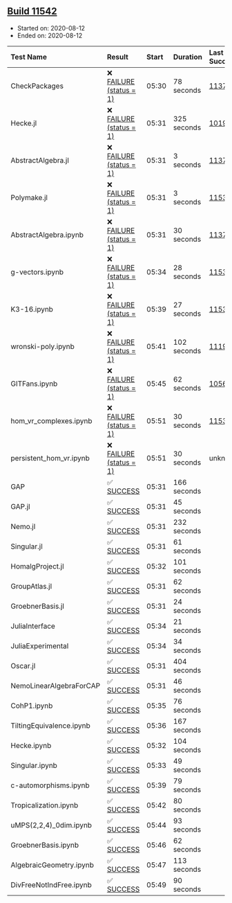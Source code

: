 ## [Build 11542](https://oscarci.mathematik.uni-kl.de/job/oscar/11542/)

* Started on: 2020-08-12
* Ended on: 2020-08-12

| Test Name    | Result | Start | Duration | Last Success | First Failure |
|:-------------|:-------|:------|:---------|:-------------|:--------------|
| CheckPackages | ❌ [FAILURE (status = 1)](https://oscarci.mathematik.uni-kl.de/job/oscar/11542/artifact/logs/build-11542/CheckPackages.log) | 05:30 | 78 seconds | [11376](https://oscarci.mathematik.uni-kl.de/job/oscar/11376/) | [11377](https://oscarci.mathematik.uni-kl.de/job/oscar/11377/) |
| Hecke.jl | ❌ [FAILURE (status = 1)](https://oscarci.mathematik.uni-kl.de/job/oscar/11542/artifact/logs/build-11542/Hecke.jl.log) | 05:31 | 325 seconds | [10197](https://oscarci.mathematik.uni-kl.de/job/oscar/10197/) | [10198](https://oscarci.mathematik.uni-kl.de/job/oscar/10198/) |
| AbstractAlgebra.jl | ❌ [FAILURE (status = 1)](https://oscarci.mathematik.uni-kl.de/job/oscar/11542/artifact/logs/build-11542/AbstractAlgebra.jl.log) | 05:31 | 3 seconds | [11376](https://oscarci.mathematik.uni-kl.de/job/oscar/11376/) | [11377](https://oscarci.mathematik.uni-kl.de/job/oscar/11377/) |
| Polymake.jl | ❌ [FAILURE (status = 1)](https://oscarci.mathematik.uni-kl.de/job/oscar/11542/artifact/logs/build-11542/Polymake.jl.log) | 05:31 | 3 seconds | [11532](https://oscarci.mathematik.uni-kl.de/job/oscar/11532/) | [11533](https://oscarci.mathematik.uni-kl.de/job/oscar/11533/) |
| AbstractAlgebra.ipynb | ❌ [FAILURE (status = 1)](https://oscarci.mathematik.uni-kl.de/job/oscar/11542/artifact/logs/build-11542/AbstractAlgebra.ipynb.log) | 05:31 | 30 seconds | [11376](https://oscarci.mathematik.uni-kl.de/job/oscar/11376/) | [11377](https://oscarci.mathematik.uni-kl.de/job/oscar/11377/) |
| g-vectors.ipynb | ❌ [FAILURE (status = 1)](https://oscarci.mathematik.uni-kl.de/job/oscar/11542/artifact/logs/build-11542/g-vectors.ipynb.log) | 05:34 | 28 seconds | [11532](https://oscarci.mathematik.uni-kl.de/job/oscar/11532/) | [11533](https://oscarci.mathematik.uni-kl.de/job/oscar/11533/) |
| K3-16.ipynb | ❌ [FAILURE (status = 1)](https://oscarci.mathematik.uni-kl.de/job/oscar/11542/artifact/logs/build-11542/K3-16.ipynb.log) | 05:39 | 27 seconds | [11532](https://oscarci.mathematik.uni-kl.de/job/oscar/11532/) | [11533](https://oscarci.mathematik.uni-kl.de/job/oscar/11533/) |
| wronski-poly.ipynb | ❌ [FAILURE (status = 1)](https://oscarci.mathematik.uni-kl.de/job/oscar/11542/artifact/logs/build-11542/wronski-poly.ipynb.log) | 05:41 | 102 seconds | [11192](https://oscarci.mathematik.uni-kl.de/job/oscar/11192/) | [11193](https://oscarci.mathematik.uni-kl.de/job/oscar/11193/) |
| GITFans.ipynb | ❌ [FAILURE (status = 1)](https://oscarci.mathematik.uni-kl.de/job/oscar/11542/artifact/logs/build-11542/GITFans.ipynb.log) | 05:45 | 62 seconds | [10566](https://oscarci.mathematik.uni-kl.de/job/oscar/10566/) | [10567](https://oscarci.mathematik.uni-kl.de/job/oscar/10567/) |
| hom_vr_complexes.ipynb | ❌ [FAILURE (status = 1)](https://oscarci.mathematik.uni-kl.de/job/oscar/11542/artifact/logs/build-11542/hom_vr_complexes.ipynb.log) | 05:51 | 30 seconds | [11532](https://oscarci.mathematik.uni-kl.de/job/oscar/11532/) | [11533](https://oscarci.mathematik.uni-kl.de/job/oscar/11533/) |
| persistent_hom_vr.ipynb | ❌ [FAILURE (status = 1)](https://oscarci.mathematik.uni-kl.de/job/oscar/11542/artifact/logs/build-11542/persistent_hom_vr.ipynb.log) | 05:51 | 30 seconds | unknown | unknown |
| GAP | ✅ [SUCCESS](https://oscarci.mathematik.uni-kl.de/job/oscar/11542/artifact/logs/build-11542/GAP.log) | 05:31 | 166 seconds |  |  |
| GAP.jl | ✅ [SUCCESS](https://oscarci.mathematik.uni-kl.de/job/oscar/11542/artifact/logs/build-11542/GAP.jl.log) | 05:31 | 45 seconds |  |  |
| Nemo.jl | ✅ [SUCCESS](https://oscarci.mathematik.uni-kl.de/job/oscar/11542/artifact/logs/build-11542/Nemo.jl.log) | 05:31 | 232 seconds |  |  |
| Singular.jl | ✅ [SUCCESS](https://oscarci.mathematik.uni-kl.de/job/oscar/11542/artifact/logs/build-11542/Singular.jl.log) | 05:31 | 61 seconds |  |  |
| HomalgProject.jl | ✅ [SUCCESS](https://oscarci.mathematik.uni-kl.de/job/oscar/11542/artifact/logs/build-11542/HomalgProject.jl.log) | 05:32 | 101 seconds |  |  |
| GroupAtlas.jl | ✅ [SUCCESS](https://oscarci.mathematik.uni-kl.de/job/oscar/11542/artifact/logs/build-11542/GroupAtlas.jl.log) | 05:31 | 62 seconds |  |  |
| GroebnerBasis.jl | ✅ [SUCCESS](https://oscarci.mathematik.uni-kl.de/job/oscar/11542/artifact/logs/build-11542/GroebnerBasis.jl.log) | 05:31 | 24 seconds |  |  |
| JuliaInterface | ✅ [SUCCESS](https://oscarci.mathematik.uni-kl.de/job/oscar/11542/artifact/logs/build-11542/JuliaInterface.log) | 05:34 | 21 seconds |  |  |
| JuliaExperimental | ✅ [SUCCESS](https://oscarci.mathematik.uni-kl.de/job/oscar/11542/artifact/logs/build-11542/JuliaExperimental.log) | 05:34 | 34 seconds |  |  |
| Oscar.jl | ✅ [SUCCESS](https://oscarci.mathematik.uni-kl.de/job/oscar/11542/artifact/logs/build-11542/Oscar.jl.log) | 05:31 | 404 seconds |  |  |
| NemoLinearAlgebraForCAP | ✅ [SUCCESS](https://oscarci.mathematik.uni-kl.de/job/oscar/11542/artifact/logs/build-11542/NemoLinearAlgebraForCAP.log) | 05:31 | 46 seconds |  |  |
| CohP1.ipynb | ✅ [SUCCESS](https://oscarci.mathematik.uni-kl.de/job/oscar/11542/artifact/logs/build-11542/CohP1.ipynb.log) | 05:35 | 76 seconds |  |  |
| TiltingEquivalence.ipynb | ✅ [SUCCESS](https://oscarci.mathematik.uni-kl.de/job/oscar/11542/artifact/logs/build-11542/TiltingEquivalence.ipynb.log) | 05:36 | 167 seconds |  |  |
| Hecke.ipynb | ✅ [SUCCESS](https://oscarci.mathematik.uni-kl.de/job/oscar/11542/artifact/logs/build-11542/Hecke.ipynb.log) | 05:32 | 104 seconds |  |  |
| Singular.ipynb | ✅ [SUCCESS](https://oscarci.mathematik.uni-kl.de/job/oscar/11542/artifact/logs/build-11542/Singular.ipynb.log) | 05:33 | 49 seconds |  |  |
| c-automorphisms.ipynb | ✅ [SUCCESS](https://oscarci.mathematik.uni-kl.de/job/oscar/11542/artifact/logs/build-11542/c-automorphisms.ipynb.log) | 05:39 | 79 seconds |  |  |
| Tropicalization.ipynb | ✅ [SUCCESS](https://oscarci.mathematik.uni-kl.de/job/oscar/11542/artifact/logs/build-11542/Tropicalization.ipynb.log) | 05:42 | 80 seconds |  |  |
| uMPS(2,2,4)_0dim.ipynb | ✅ [SUCCESS](https://oscarci.mathematik.uni-kl.de/job/oscar/11542/artifact/logs/build-11542/uMPS-2-2-4-_0dim.ipynb.log) | 05:44 | 93 seconds |  |  |
| GroebnerBasis.ipynb | ✅ [SUCCESS](https://oscarci.mathematik.uni-kl.de/job/oscar/11542/artifact/logs/build-11542/GroebnerBasis.ipynb.log) | 05:46 | 62 seconds |  |  |
| AlgebraicGeometry.ipynb | ✅ [SUCCESS](https://oscarci.mathematik.uni-kl.de/job/oscar/11542/artifact/logs/build-11542/AlgebraicGeometry.ipynb.log) | 05:47 | 113 seconds |  |  |
| DivFreeNotIndFree.ipynb | ✅ [SUCCESS](https://oscarci.mathematik.uni-kl.de/job/oscar/11542/artifact/logs/build-11542/DivFreeNotIndFree.ipynb.log) | 05:49 | 90 seconds |  |  |
